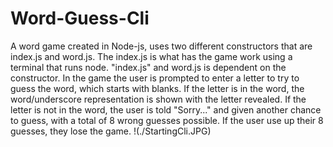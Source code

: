 # Word-Guess-Cli

A word game created in Node-js, uses two different constructors that are index.js and word.js.  The index.js is what has the game work using a terminal that runs node. "index.js" and word.js  is dependent on the constructor.  In the game the user is prompted to enter a letter to try to guess the word, which starts with blanks.  If the letter is in the word, the word/underscore representation is shown with the letter revealed.  If the letter is not in the word, the user is told "Sorry..." and given another chance to guess, with a total of 8 wrong guesses possible. If the user use up their 8 guesses, they lose the game.
!(./StartingCli.JPG)
